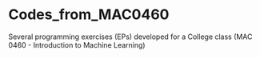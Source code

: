 # Codes_from_MAC0460
Several programming exercises (EPs) developed for a College class (MAC 0460 - Introduction to Machine Learning)
